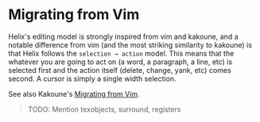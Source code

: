# Migrating from Vim

Helix's editing model is strongly inspired from vim and kakoune, and a notable
difference from vim (and the most striking similarity to kakoune) is that Helix
follows the `selection → action` model. This means that the whatever you are
going to act on (a word, a paragraph, a line, etc) is selected first and the
action itself (delete, change, yank, etc) comes second. A cursor is simply a
single width selection.

See also Kakoune's [Migrating from Vim](https://github.com/mawww/kakoune/wiki/Migrating-from-Vim).

> TODO: Mention texobjects, surround, registers
